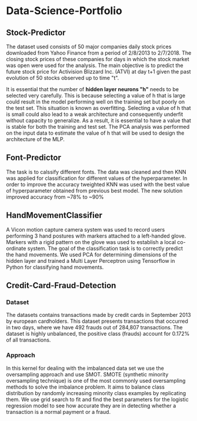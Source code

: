 # Data-Science-Portfolio

## Stock-Predictor

The dataset used consists of 50 major companies daily stock prices downloaded from Yahoo Finance from a period of 2/8/2013 to 2/7/2018.
The closing stock prices of these companies for days in which the stock market was open were used for the analysis.
The main objective is to predict the future stock price for Activision Blizzard Inc. (ATVI) at day t+1 given the 
past evolution of 50 stocks observed up to time "t".

It is essential that the number of  **hidden layer neurons "h"**  needs to be selected very carefully. This is because selecting a 
value of h that is large could result in the model performing well on the training set but poorly on the test set. This situation is known as overfitting. 
Selecting a value of h that is small could also lead to a weak architecture and consequently underfit without capacity to generalize. As a result, it is essential 
to have a value that is stable for both the training and test set. The PCA analysis was performed on the input data to estimate the value of h that will be
used to design the architecture of the MLP.  

## Font-Predictor
The task is to calssify different fonts. The data was cleaned and then KNN was applied for classification  for different values of the hyperparameter. 
In order to improve the accuracy tweighted KNN was used with the best value of hyperparameter obtained from previous best model. The new solution improved accuracy from ~78% to ~90%  

## HandMovementClassifier
A Vicon motion capture camera system was used to record users performing 3 hand postures with markers attached to a left-handed glove. 
Markers with a rigid pattern on the glove was used to establish a local co-ordinate system. 
The goal of the classification task is to correctly predict the hand movements.
We used PCA for determining dimensions of the hidden layer and  trained a Multi Layer Perceptron using Tensorflow in Python 
for classifying hand movements.   

## Credit-Card-Fraud-Detection

### Dataset

The datasets contains transactions made by credit cards in September 2013 by european cardholders. 
This dataset presents transactions that occurred in two days, where we have 492 frauds out of 284,807 transactions. 
The dataset is highly unbalanced, the positive class (frauds) account for 0.172% of all transactions.  

### Approach
In this kernel for dealing with the imbalanced data set we use the oversampling approach and use SMOT.
SMOTE (synthetic minority oversampling technique) is one of the most commonly used oversampling methods to solve the imbalance problem. It aims to balance class distribution by randomly increasing minority class examples by replicating them. 
We use grid search to fit and find the best parameters for the logistic regression model to see how accurate they are in detecting whether a transaction is a normal payment or a fraud. 





